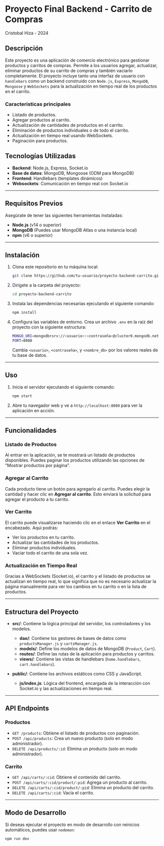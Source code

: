 # Proyecto Final Backend - Carrito de Compras
Cristobal Hiza - 2024
## Descripción

Este proyecto es una aplicación de comercio electrónico para gestionar productos y carritos de compras. Permite a los usuarios agregar, actualizar, eliminar productos de su carrito de compras y también vaciarlo completamente. El proyecto incluye tanto una interfaz de usuario con `handlebars` como un backend construido con `Node.js`, `Express`, `MongoDB`, `Mongoose` y `WebSockets` para la actualización en tiempo real de los productos en el carrito.

### Características principales

- Listado de productos.
- Agregar productos al carrito.
- Actualización de cantidades de productos en el carrito.
- Eliminación de productos individuales o de todo el carrito.
- Actualización en tiempo real usando WebSockets.
- Paginación para productos.

## Tecnologías Utilizadas

- **Backend**: Node.js, Express, Socket.io
- **Base de datos**: MongoDB, Mongoose (ODM para MongoDB)
- **Frontend**: Handlebars (templates dinámicos)
- **Websockets**: Comunicación en tiempo real con Socket.io

---

## Requisitos Previos

Asegúrate de tener las siguientes herramientas instaladas:

- **Node.js** (v14 o superior)
- **MongoDB** (Puedes usar MongoDB Atlas o una instancia local)
- **npm** (v6 o superior)

---

## Instalación

1. Clona este repositorio en tu máquina local:

    ```bash
    git clone https://github.com/tu-usuario/proyecto-backend-carrito.git
    ```

2. Dirígete a la carpeta del proyecto:

    ```bash
    cd proyecto-backend-carrito
    ```

3. Instala las dependencias necesarias ejecutando el siguiente comando:

    ```bash
    npm install
    ```

4. Configura las variables de entorno. Crea un archivo `.env` en la raíz del proyecto con la siguiente estructura:

    ```bash
    MONGO_URI=mongodb+srv://<usuario>:<contraseña>@cluster0.mongodb.net/<nombre_db>?retryWrites=true&w=majority
    PORT=8080
    ```

   Cambia `<usuario>`, `<contraseña>`, y `<nombre_db>` por los valores reales de tu base de datos.

---

## Uso

1. Inicia el servidor ejecutando el siguiente comando:

    ```bash
    npm start
    ```

2. Abre tu navegador web y ve a `http://localhost:8080` para ver la aplicación en acción.

---

## Funcionalidades

### Listado de Productos

Al entrar en la aplicación, se te mostrará un listado de productos disponibles. Puedes paginar los productos utilizando las opciones de "Mostrar productos por página".

### Agregar al Carrito

Cada producto tiene un botón para agregarlo al carrito. Puedes elegir la cantidad y hacer clic en **Agregar al carrito**. Esto enviará la solicitud para agregar el producto a tu carrito.

### Ver Carrito

El carrito puede visualizarse haciendo clic en el enlace **Ver Carrito** en el encabezado. Aquí podrás:

- Ver los productos en tu carrito.
- Actualizar las cantidades de los productos.
- Eliminar productos individuales.
- Vaciar todo el carrito de una sola vez.

### Actualización en Tiempo Real

Gracias a WebSockets (Socket.io), el carrito y el listado de productos se actualizan en tiempo real, lo que significa que no es necesario actualizar la página manualmente para ver los cambios en tu carrito o en la lista de productos.

---

## Estructura del Proyecto

- **src/**: Contiene la lógica principal del servidor, los controladores y los modelos.
  - **dao/**: Contiene los gestores de bases de datos como `productsManager.js` y `cartsManager.js`.
  - **models/**: Define los modelos de datos de MongoDB (`Product`, `Cart`).
  - **routes/**: Define las rutas de la aplicación para productos y carritos.
  - **views/**: Contiene las vistas de handlebars (`home.handlebars`, `cart.handlebars`).

- **public/**: Contiene los archivos estáticos como CSS y JavaScript.
  - **js/index.js**: Lógica del frontend, encargada de la interacción con Socket.io y las actualizaciones en tiempo real.

---

## API Endpoints

### Productos

- `GET /products`: Obtiene el listado de productos con paginación.
- `POST /api/products`: Crea un nuevo producto (solo en modo administrador).
- `DELETE /api/products/:id`: Elimina un producto (solo en modo administrador).

### Carrito

- `GET /api/carts/:cid`: Obtiene el contenido del carrito.
- `POST /api/carts/:cid/product/:pid`: Agrega un producto al carrito.
- `DELETE /api/carts/:cid/product/:pid`: Elimina un producto del carrito.
- `DELETE /api/carts/:cid`: Vacía el carrito.

---

## Modo de Desarrollo

Si deseas ejecutar el proyecto en modo de desarrollo con reinicios automáticos, puedes usar `nodemon`:

```bash
npm run dev
